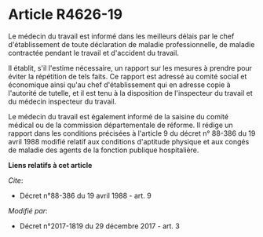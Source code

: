 # Article R4626-19

Le médecin du travail est informé dans les meilleurs délais par le chef d'établissement de toute déclaration de maladie
professionnelle, de maladie contractée pendant le travail et d'accident du travail. 

Il établit, s'il l'estime nécessaire, un rapport sur les mesures à prendre pour éviter la répétition de tels faits. Ce
rapport est adressé au           comité social et économique ainsi qu'au chef d'établissement qui en adresse copie à
l'autorité de tutelle, et il est tenu à la disposition de l'inspecteur du travail et du médecin inspecteur du travail. 

Le médecin du travail est également informé de la saisine du comité médical ou de la commission départementale de réforme. Il
rédige un rapport dans les conditions précisées à l'article 9 du décret n° 88-386 du 19 avril 1988 modifié relatif aux
conditions d'aptitude physique et aux congés de maladie des agents de la fonction publique hospitalière.

**Liens relatifs à cet article**

_Cite_:

  - Décret n°88-386 du 19 avril 1988 - art. 9

_Modifié par_:

  - Décret n°2017-1819 du 29 décembre 2017 - art. 3
